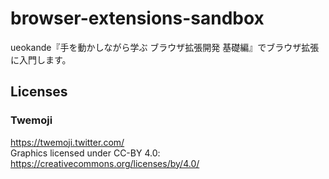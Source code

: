 # browser-extensions-sandbox
ueokande『手を動かしながら学ぶ ブラウザ拡張開発 基礎編』でブラウザ拡張に入門します。

## Licenses
### Twemoji
https://twemoji.twitter.com/  
Graphics licensed under CC-BY 4.0: https://creativecommons.org/licenses/by/4.0/
